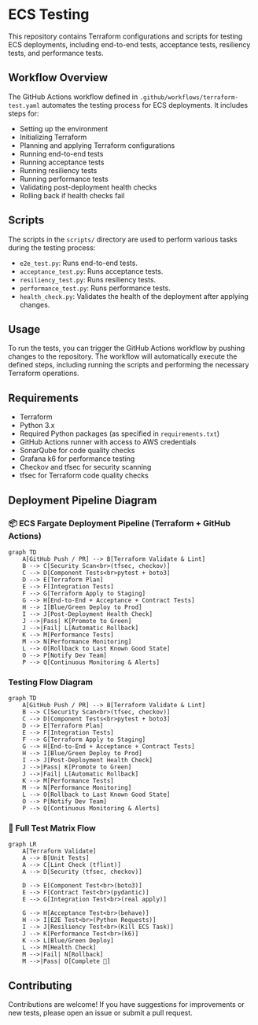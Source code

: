 # ECS Testing

This repository contains Terraform configurations and scripts for testing ECS deployments, including end-to-end tests, acceptance tests, resiliency tests, and performance tests.

## Workflow Overview

The GitHub Actions workflow defined in `.github/workflows/terraform-test.yaml` automates the testing process for ECS deployments. It includes steps for:

- Setting up the environment
- Initializing Terraform
- Planning and applying Terraform configurations
- Running end-to-end tests
- Running acceptance tests
- Running resiliency tests
- Running performance tests
- Validating post-deployment health checks
- Rolling back if health checks fail

## Scripts

The scripts in the `scripts/` directory are used to perform various tasks during the testing process:

- `e2e_test.py`: Runs end-to-end tests.
- `acceptance_test.py`: Runs acceptance tests.
- `resiliency_test.py`: Runs resiliency tests.
- `performance_test.py`: Runs performance tests.
- `health_check.py`: Validates the health of the deployment after applying changes.

## Usage

To run the tests, you can trigger the GitHub Actions workflow by pushing changes to the repository. The workflow will automatically execute the defined steps, including running the scripts and performing the necessary Terraform operations.

## Requirements

- Terraform
- Python 3.x
- Required Python packages (as specified in `requirements.txt`)
- GitHub Actions runner with access to AWS credentials
- SonarQube for code quality checks
- Grafana k6 for performance testing
- Checkov and tfsec for security scanning
- tfsec for Terraform code quality checks

## Deployment Pipeline Diagram

### 📦 ECS Fargate Deployment Pipeline (Terraform + GitHub Actions)

```mermaid
graph TD
    A[GitHub Push / PR] --> B[Terraform Validate & Lint]
    B --> C[Security Scan<br>(tfsec, checkov)]
    C --> D[Component Tests<br>pytest + boto3]
    D --> E[Terraform Plan]
    E --> F[Integration Tests]
    F --> G[Terraform Apply to Staging]
    G --> H[End-to-End + Acceptance + Contract Tests]
    H --> I[Blue/Green Deploy to Prod]
    I --> J[Post-Deployment Health Check]
    J -->|Pass| K[Promote to Green]
    J -->|Fail| L[Automatic Rollback]
    K --> M[Performance Tests]
    M --> N[Performance Monitoring]
    L --> O[Rollback to Last Known Good State]
    O --> P[Notify Dev Team]
    P --> Q[Continuous Monitoring & Alerts]
```

### Testing Flow Diagram

```mermaid
graph TD
    A[GitHub Push / PR] --> B[Terraform Validate & Lint]
    B --> C[Security Scan<br>(tfsec, checkov)]
    C --> D[Component Tests<br>pytest + boto3]
    D --> E[Terraform Plan]
    E --> F[Integration Tests]
    F --> G[Terraform Apply to Staging]
    G --> H[End-to-End + Acceptance + Contract Tests]
    H --> I[Blue/Green Deploy to Prod]
    I --> J[Post-Deployment Health Check]
    J -->|Pass| K[Promote to Green]
    J -->|Fail| L[Automatic Rollback]
    K --> M[Performance Tests]
    M --> N[Performance Monitoring]
    L --> O[Rollback to Last Known Good State]
    O --> P[Notify Dev Team]
    P --> Q[Continuous Monitoring & Alerts]
```

### 🧪 Full Test Matrix Flow

```mermaid
graph LR
    A[Terraform Validate]
    A --> B[Unit Tests]
    A --> C[Lint Check (tflint)]
    A --> D[Security (tfsec, checkov)]

    D --> E[Component Test<br>(boto3)]
    E --> F[Contract Test<br>(pydantic)]
    E --> G[Integration Test<br>(real apply)]

    G --> H[Acceptance Test<br>(behave)]
    H --> I[E2E Test<br>(Python Requests)]
    I --> J[Resiliency Test<br>(Kill ECS Task)]
    J --> K[Performance Test<br>(k6)]
    K --> L[Blue/Green Deploy]
    L --> M[Health Check]
    M -->|Fail| N[Rollback]
    M -->|Pass| O[Complete 🚀]
```


## Contributing

Contributions are welcome! If you have suggestions for improvements or new tests, please open an issue or submit a pull request.